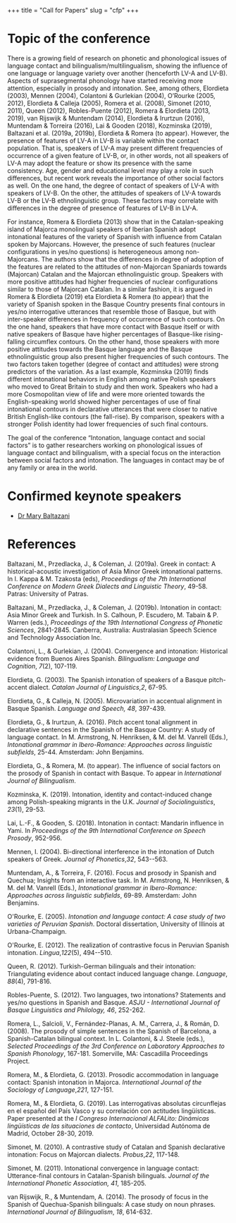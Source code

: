 +++
title = "Call for Papers"
slug = "cfp"
+++

# Topic of the conference

There is a growing field of research on phonetic and phonological issues of language contact and bilingualism/multilingualism, showing the influence of one language or language variety over another (henceforth LV-A and LV-B). Aspects of suprasegmental phonology have started receiving more attention, especially in prosody and intonation. See, among others, Elordieta (2003), Mennen (2004), Colantoni & Gurlekian (2004), O’Rourke (2005, 2012), Elordieta & Calleja (2005), Romera et al. (2008), Simonet (2010, 2011), Queen (2012), Robles-Puente (2012), Romera & Elordieta (2013, 2019), van Rijswijk & Muntendam (2014), Elordieta & Irurtzun (2016), Muntendam & Torreira (2016), Lai & Gooden (2018), Kozminska (2019), Baltazani et al. (2019a, 2019b), Elordieta & Romera (to appear). However, the presence of features of LV-A in LV-B is variable within the contact population. That is, speakers of LV-A may present different frequencies of occurrence of a given feature of LV-B, or, in other words, not all speakers of LV-A may adopt the feature or show its presence with the same consistency. Age, gender and educational level may play a role in such differences, but recent work reveals the importance of other social factors as well. On the one hand, the degree of contact of speakers of LV-A with speakers of LV-B. On the other, the attitudes of speakers of LV-A towards LV-B or the LV-B ethnolinguistic group. These factors may correlate with differences in the degree of presence of features of LV-B in LV-A.

For instance, Romera & Elordieta (2013) show that in the Catalan-speaking island of Majorca monolingual speakers of Iberian Spanish adopt intonational features of the variety of Spanish with influence from Catalan spoken by Majorcans. However, the presence of such features (nuclear configurations in yes/no questions) is heterogeneous among non-Majorcans. The authors show that the differences in degree of adoption of the features are related to the attitudes of non-Majorcan Spaniards towards (Majorcan) Catalan and the Majorcan ethnolinguistic group. Speakers with more positive attitudes had higher frequencies of nuclear configurations similar to those of Majorcan Catalan. In a similar fashion, it is argued in Romera & Elordieta (2019) eta Elordieta & Romera (to appear) that the variety of Spanish spoken in the Basque Country presents final contours in yes/no interrogative utterances that resemble those of Basque, but with inter-speaker differences in frequency of occurrence of such contours. On the one hand, speakers that have more contact with Basque itself or with native speakers of Basque have higher percentages of Basque-like rising-falling circumflex contours. On the other hand, those speakers with more positive attitudes towards the Basque language and the Basque ethnolinguistic group also present higher frequencies of such contours. The two factors taken together (degree of contact and attitudes) were strong predictors of the variation. As a last example, Kozminska (2019) finds different intonational behaviors in English among native Polish speakers who moved to Great Britain to study and then work. Speakers who had a more Cosmopolitan view of life and were more oriented towards the English-speaking world showed higher percentages of use of final intonational contours in declarative utterances that were closer to native British English-like contours (the fall-rise). By comparison, speakers with a stronger Polish identity had lower frequencies of such final contours.

The goal of the conference “Intonation, language contact and social factors” is to gather researchers working on phonological issues of language contact and bilingualism, with a special focus on the interaction between social factors and intonation. The languages in contact may be of any family or area in the world.

# Confirmed keynote speakers

- [Dr Mary Baltazani](https://www.ling-phil.ox.ac.uk/people/mary-baltazani)

# References

Baltazani, M., Przedlacka, J., & Coleman, J. (2019a). Greek in contact: A historical-acoustic investigation of Asia Minor Greek intonational patterns. In I. Kappa & M. Tzakosta (eds), *Proceedings of the 7th International Conference on Modern Greek Dialects and Linguistic Theory*, 49-58. Patras: University of Patras.

Baltazani, M., Przedlacka, J., & Coleman, J. (2019b). Intonation in contact: Asia Minor Greek and Turkish. In S. Calhoun, P. Escudero, M. Tabain & P. Warren (eds.), *Proceedings of the 19th International Congress of Phonetic Sciences*, 2841-2845. Canberra, Australia: Australasian Speech Science and Technology Association Inc.

Colantoni, L., & Gurlekian, J. (2004). Convergence and intonation: Historical evidence from Buenos Aires Spanish. *Bilingualism: Language and Cognition*,  *7*(2), 107-119.

Elordieta, G. (2003). The Spanish intonation of speakers of a Basque pitch-accent dialect. *Catalan Journal of Linguistics*,*2*, 67-95.

Elordieta, G., & Calleja, N. (2005). Microvariation in accentual alignment in Basque Spanish. *Language and Speech, 48*, 397-439.

Elordieta, G., & Irurtzun, A. (2016). Pitch accent tonal alignment in declarative sentences in the Spanish of the Basque Country: A study of language contact. In M. Armstrong, N. Henriksen, & M. del M. Vanrell (Eds.), *Intonational grammar in Ibero-Romance: Approaches across linguistic subfields*, 25-44. Amsterdam: John Benjamins. 

Elordieta, G., & Romera, M. (to appear). The influence of social factors on the prosody of Spanish in contact with Basque. To appear in *International Journal of Bilingualism*.

Kozminska, K. (2019). Intonation, identity and contact-induced change among Polish-speaking migrants in the U.K. *Journal of Sociolinguistics*,  *23*(1), 29-53.

Lai, L.-F., & Gooden, S. (2018). Intonation in contact: Mandarin influence in Yami. In *Proceedings of the 9th International Conference on Speech Prosody*, 952-956.

Mennen, I. (2004). Bi-directional interference in the intonation of Dutch speakers of Greek. *Journal of Phonetics*,*32*, 543--563.

Muntendam, A., & Torreira, F. (2016). Focus and prosody in Spanish and Quechua; Insights from an interactive task. In M. Armstrong, N. Henriksen, & M. del M. Vanrell (Eds.), *Intonational grammar in Ibero-Romance: Approaches across linguistic subfields*, 69-89. Amsterdam: John Benjamins. 

O'Rourke, E. (2005). *Intonation and language contact: A case study of two varieties of Peruvian Spanish*. Doctoral dissertation, University of Illinois at Urbana-Champaign.

O'Rourke, E. (2012). The realization of contrastive focus in Peruvian Spanish intonation. *Lingua*,*122*(5), 494--510.

Queen, R. (2012). Turkish-German bilinguals and their intonation: Triangulating evidence about contact induced language change. *Language*, *88*(4), 791-816.

Robles-Puente, S. (2012). Two languages, two intonations? Statements and yes/no questions in Spanish and Basque. *ASJU - International Journal of Basque Linguistics and Philology, 46*, 252-262.

Romera, L., Salcioli, V., Fernández-Planas, A. M., Carrera, J., & Román, D. (2008). The prosody of simple sentences in the Spanish of Barcelona, a Spanish-Catalan bilingual context. In L. Colantoni, & J. Steele (eds.), *Selected Proceedings of the 3rd Conference on Laboratory Approaches to Spanish Phonology*, 167-181. Somerville, MA: Cascadilla Proceedings Project.

Romera, M., & Elordieta, G. (2013). Prosodic accommodation in language contact: Spanish intonation in Majorca. *International Journal of the Sociology of Language*,*221*, 127-151.

Romera, M., & Elordieta, G. (2019). Las interrogativas absolutas circunflejas en el español del País Vasco y su correlación con actitudes lingüísticas. Paper presented at the *I Congreso Internacional ALFALito: Dinámicas lingüísticas de las situaciones de contacto*, Universidad Autónoma de Madrid, October 28-30, 2019.

Simonet, M. (2010). A contrastive study of Catalan and Spanish declarative intonation: Focus on Majorcan dialects. *Probus*,*22*, 117-148.

Simonet, M. (2011). Intonational convergence in language contact: Utterance-final contours in Catalan-Spanish bilinguals. *Journal of the International Phonetic Association, 41*, 185-205.

van Rijswijk, R., & Muntendam, A. (2014). The prosody of focus in the Spanish of Quechua-Spanish bilinguals: A case study on noun phrases. *International Journal of Bilingualism*, *18*, 614-632.
